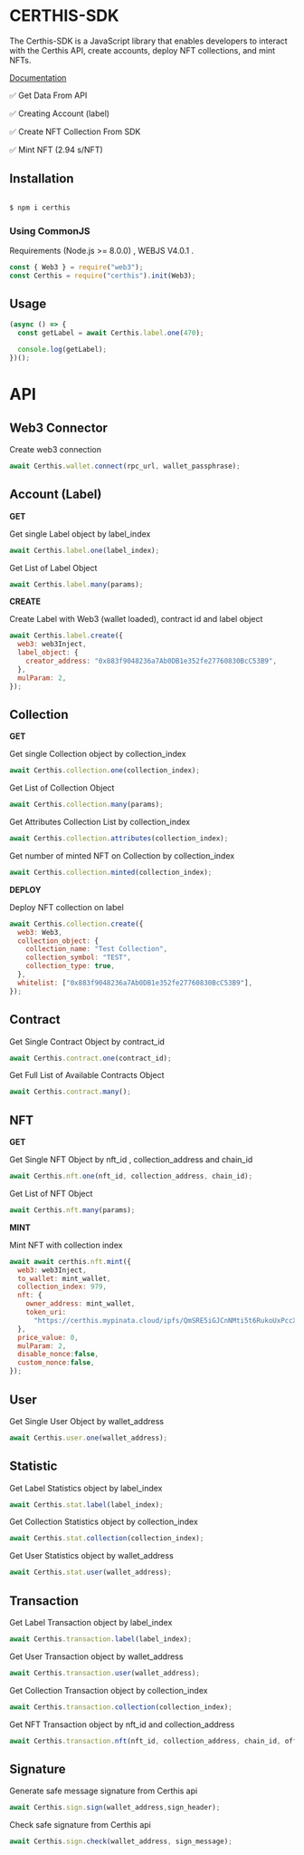 # CERTHIS-SDK

The Certhis-SDK is a JavaScript library that enables developers to interact with the Certhis API, create accounts, deploy NFT collections, and mint NFTs.

<a  href="https://docs.certhis.io/get-started/introduction">Documentation</a>

✅ Get Data From API<br  />

✅ Creating Account (label)<br  />

✅ Create NFT Collection From SDK <br  />

✅ Mint NFT (2.94 s/NFT)<br  />

## Installation

```sh

$ npm i certhis

```

### Using CommonJS

Requirements (Node.js >= 8.0.0) , WEBJS V4.0.1 .

```js
const { Web3 } = require("web3");
const Certhis = require("certhis").init(Web3);
```

## Usage

```js
(async () => {
  const getLabel = await Certhis.label.one(470);

  console.log(getLabel);
})();
```

# API

## Web3 Connector

Create web3 connection

```js
await Certhis.wallet.connect(rpc_url, wallet_passphrase);
```

## Account (Label)

**GET**

Get single Label object by label_index

```js
await Certhis.label.one(label_index);
```

Get List of Label Object

```js
await Certhis.label.many(params);
```

**CREATE**

Create Label with Web3 (wallet loaded), contract id and label object

```js
await Certhis.label.create({
  web3: web3Inject,
  label_object: {
    creator_address: "0x883f9048236a7Ab0DB1e352fe27760830BcC53B9",
  },
  mulParam: 2,
});
```

## Collection

**GET**

Get single Collection object by collection_index

```js
await Certhis.collection.one(collection_index);
```

Get List of Collection Object

```js
await Certhis.collection.many(params);
```

Get Attributes Collection List by collection_index

```js
await Certhis.collection.attributes(collection_index);
```

Get number of minted NFT on Collection by collection_index

```js
await Certhis.collection.minted(collection_index);
```

**DEPLOY**

Deploy NFT collection on label

```js
await Certhis.collection.create({
  web3: Web3,
  collection_object: {
    collection_name: "Test Collection",
    collection_symbol: "TEST",
    collection_type: true,
  },
  whitelist: ["0x883f9048236a7Ab0DB1e352fe27760830BcC53B9"],
});
```

## Contract

Get Single Contract Object by contract_id

```js
await Certhis.contract.one(contract_id);
```

Get Full List of Available Contracts Object

```js
await Certhis.contract.many();
```

## NFT

**GET**

Get Single NFT Object by nft_id , collection_address and chain_id

```js
await Certhis.nft.one(nft_id, collection_address, chain_id);
```

Get List of NFT Object

```js
await Certhis.nft.many(params);
```

**MINT**

Mint NFT with collection index

```js
await await certhis.nft.mint({
  web3: web3Inject,
  to_wallet: mint_wallet,
  collection_index: 979,
  nft: {
    owner_address: mint_wallet,
    token_uri:
      "https://certhis.mypinata.cloud/ipfs/QmSRE5iGJCnNMti5t6RukoUxPccX3ouDRwKx7Sy5jupcNR/28.json",
  },
  price_value: 0,
  mulParam: 2,
  disable_nonce:false,
  custom_nonce:false,
});
```

## User

Get Single User Object by wallet_address

```js
await Certhis.user.one(wallet_address);
```

## Statistic

Get Label Statistics object by label_index

```js
await Certhis.stat.label(label_index);
```

Get Collection Statistics object by collection_index

```js
await Certhis.stat.collection(collection_index);
```

Get User Statistics object by wallet_address

```js
await Certhis.stat.user(wallet_address);
```

## Transaction

Get Label Transaction object by label_index

```js
await Certhis.transaction.label(label_index);
```

Get User Transaction object by wallet_address

```js
await Certhis.transaction.user(wallet_address);
```

Get Collection Transaction object by collection_index

```js
await Certhis.transaction.collection(collection_index);
```

Get NFT Transaction object by nft_id and collection_address

```js
await Certhis.transaction.nft(nft_id, collection_address, chain_id, offset_id);
```

## Signature

Generate safe message signature from Certhis api

```js
await Certhis.sign.sign(wallet_address,sign_header);
```

Check safe signature from Certhis api

```js
await Certhis.sign.check(wallet_address, sign_message);
```

